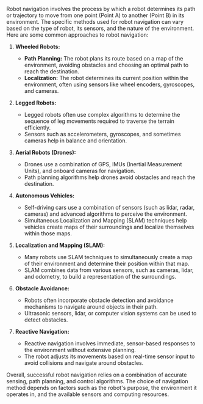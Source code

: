 Robot navigation involves the process by which a robot determines its path or trajectory to move from one point (Point A) to another (Point B) in its environment. The specific methods used for robot navigation can vary based on the type of robot, its sensors, and the nature of the environment. Here are some common approaches to robot navigation:

1. **Wheeled Robots:**
   - **Path Planning:** The robot plans its route based on a map of the environment, avoiding obstacles and choosing an optimal path to reach the destination.
   - **Localization:** The robot determines its current position within the environment, often using sensors like wheel encoders, gyroscopes, and cameras.

2. **Legged Robots:**
   - Legged robots often use complex algorithms to determine the sequence of leg movements required to traverse the terrain efficiently.
   - Sensors such as accelerometers, gyroscopes, and sometimes cameras help in balance and orientation.

3. **Aerial Robots (Drones):**
   - Drones use a combination of GPS, IMUs (Inertial Measurement Units), and onboard cameras for navigation.
   - Path planning algorithms help drones avoid obstacles and reach the destination.

4. **Autonomous Vehicles:**
   - Self-driving cars use a combination of sensors (such as lidar, radar, cameras) and advanced algorithms to perceive the environment.
   - Simultaneous Localization and Mapping (SLAM) techniques help vehicles create maps of their surroundings and localize themselves within those maps.

5. **Localization and Mapping (SLAM):**
   - Many robots use SLAM techniques to simultaneously create a map of their environment and determine their position within that map.
   - SLAM combines data from various sensors, such as cameras, lidar, and odometry, to build a representation of the surroundings.

6. **Obstacle Avoidance:**
   - Robots often incorporate obstacle detection and avoidance mechanisms to navigate around objects in their path.
   - Ultrasonic sensors, lidar, or computer vision systems can be used to detect obstacles.

7. **Reactive Navigation:**
   - Reactive navigation involves immediate, sensor-based responses to the environment without extensive planning.
   - The robot adjusts its movements based on real-time sensor input to avoid collisions and navigate around obstacles.

Overall, successful robot navigation relies on a combination of accurate sensing, path planning, and control algorithms. The choice of navigation method depends on factors such as the robot's purpose, the environment it operates in, and the available sensors and computing resources.